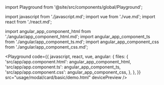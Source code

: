 import Playground from '@site/src/components/global/Playground';

import javascript from './javascript.md';
import vue from './vue.md';
import react from './react.md';

import angular_app_component_html from './angular/app_component_html.md';
import angular_app_component_ts from './angular/app_component_ts.md';
import angular_app_component_css from './angular/app_component_css.md';

<Playground
  code={{
    javascript,
    react,
    vue,
    angular: {
      files: {
        'src/app/app.component.html': angular_app_component_html,
        'src/app/app.component.ts': angular_app_component_ts,
        'src/app/app.component.css': angular_app_component_css,
      },
    },
  }}
  src="usage/modal/card/basic/demo.html"
  devicePreview
/>
